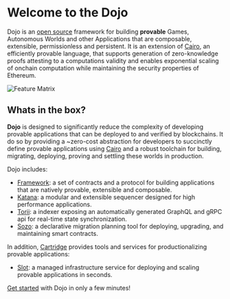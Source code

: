 # Welcome to the Dojo

Dojo is an [open source](https://github.com/dojoengine/dojo) framework for building **provable** Games, Autonomous Worlds and other Applications that are composable, extensible, permissionless and persistent. It is an extension of [Cairo](https://www.cairo-lang.org/), an efficiently provable language, that supports generation of zero-knowledge proofs attesting to a computations validity and enables exponential scaling of onchain computation while maintaining the security properties of Ethereum.

![Feature Matrix](/feature-matrix.png)

## Whats in the box?

**Dojo** is designed to significantly reduce the complexity of developing provable applications that can be deployed to and verified by blockchains. It do so by providing a ~zero-cost abstraction for developers to succinctly define provable applications using [Cairo](https://www.cairo-lang.org/) and a robust toolchain for building, migrating, deploying, proving and settling these worlds in production.

Dojo includes:

- [Framework](framework): a set of contracts and a protocol for building applications that are natively provable, extensible and composable.
- [Katana](toolchain/katana): a modular and extensible sequencer designed for high performance applications.
- [Torii](toolchain/torii): a indexer exposing an automatically generated GraphQL and gRPC api for real-time state synchronization.
- [Sozo](toolchain/sozo): a declarative migration planning tool for deploying, upgrading, and maintaining smart contracts.

In addition, [Cartridge](https://cartridge.gg) provides tools and services for productionalizing provable applications:

- [Slot](toolchain/slot): a managed infrastructure service for deploying and scaling provable applications in seconds.
<!-- - [World Explorer](toolchain/world-explorer): a Dojo-native blockchain explorer for understanding and interacting with your application. -->

[Get started](/getting-started.md) with Dojo in only a few minutes!
